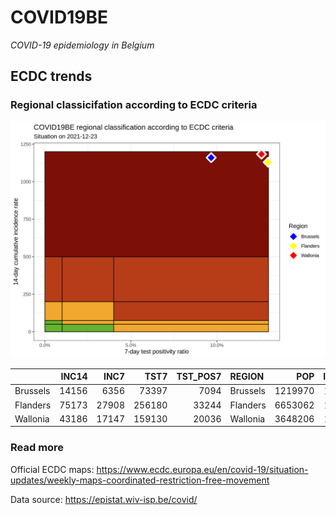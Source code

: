 
# COVID19BE

*COVID-19 epidemiology in Belgium*

## ECDC trends

### Regional classicifation according to ECDC criteria

![](COVID9BE-ecdc-trend.png)

|          | INC14 |  INC7 |   TST7 | TST\_POS7 | REGION   |     POP | INC14\_RT |       PR7 |          GR |
| :------- | ----: | ----: | -----: | --------: | :------- | ------: | --------: | --------: | ----------: |
| Brussels | 14156 |  6356 |  73397 |      7094 | Brussels | 1219970 |  1160.356 | 0.0966525 | \-0.1851282 |
| Flanders | 75173 | 27908 | 256180 |     33244 | Flanders | 6653062 |  1129.901 | 0.1297681 | \-0.4095419 |
| Wallonia | 43186 | 17147 | 159130 |     20036 | Wallonia | 3648206 |  1183.760 | 0.1259096 | \-0.3414878 |

### Read more

Official ECDC maps:
<https://www.ecdc.europa.eu/en/covid-19/situation-updates/weekly-maps-coordinated-restriction-free-movement>

Data source: <https://epistat.wiv-isp.be/covid/>
